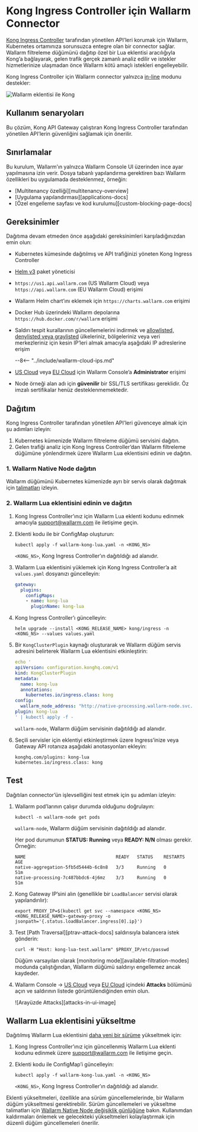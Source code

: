 [self-hosted-connector-node-helm-conf]: ../native-node/helm-chart-conf.md

# Kong Ingress Controller için Wallarm Connector

[Kong Ingress Controller](https://docs.konghq.com/kubernetes-ingress-controller/latest/) tarafından yönetilen API’leri korumak için Wallarm, Kubernetes ortamınıza sorunsuzca entegre olan bir connector sağlar. Wallarm filtreleme düğümünü dağıtıp özel bir Lua eklentisi aracılığıyla Kong’a bağlayarak, gelen trafik gerçek zamanlı analiz edilir ve istekler hizmetlerinize ulaşmadan önce Wallarm kötü amaçlı istekleri engelleyebilir.

Kong Ingress Controller için Wallarm connector yalnızca [in-line](../inline/overview.md) modunu destekler:

![Wallarm eklentisi ile Kong](../../images/waf-installation/gateways/kong/traffic-flow-inline.png)

## Kullanım senaryoları

Bu çözüm, Kong API Gateway çalıştıran Kong Ingress Controller tarafından yönetilen API’lerin güvenliğini sağlamak için önerilir.

## Sınırlamalar

Bu kurulum, Wallarm’ın yalnızca Wallarm Console UI üzerinden ince ayar yapılmasına izin verir. Dosya tabanlı yapılandırma gerektiren bazı Wallarm özellikleri bu uygulamada desteklenmez, örneğin:

* [Multitenancy özelliği][multitenancy-overview]
* [Uygulama yapılandırması][applications-docs]
* [Özel engelleme sayfası ve kod kurulumu][custom-blocking-page-docs]

## Gereksinimler

Dağıtıma devam etmeden önce aşağıdaki gereksinimleri karşıladığınızdan emin olun:

* Kubernetes kümesinde dağıtılmış ve API trafiğinizi yöneten Kong Ingress Controller
* [Helm v3](https://helm.sh/) paket yöneticisi
* `https://us1.api.wallarm.com` (US Wallarm Cloud) veya `https://api.wallarm.com` (EU Wallarm Cloud) erişimi
* Wallarm Helm chart’ını eklemek için `https://charts.wallarm.com` erişimi
* Docker Hub üzerindeki Wallarm depolarına `https://hub.docker.com/r/wallarm` erişimi
* Saldırı tespit kurallarının güncellemelerini indirmek ve [allowlisted, denylisted veya graylisted](../../user-guides/ip-lists/overview.md) ülkeleriniz, bölgeleriniz veya veri merkezleriniz için kesin IP’leri almak amacıyla aşağıdaki IP adreslerine erişim

    --8<-- "../include/wallarm-cloud-ips.md"
* [US Cloud](https://us1.my.wallarm.com/) veya [EU Cloud](https://my.wallarm.com/) için Wallarm Console’a **Administrator** erişimi
* Node örneği alan adı için **güvenilir** bir SSL/TLS sertifikası gereklidir. Öz imzalı sertifikalar henüz desteklenmemektedir.

## Dağıtım

Kong Ingress Controller tarafından yönetilen API’leri güvenceye almak için şu adımları izleyin:

1. Kubernetes kümenizde Wallarm filtreleme düğümü servisini dağıtın.
1. Gelen trafiği analiz için Kong Ingress Controller’dan Wallarm filtreleme düğümüne yönlendirmek üzere Wallarm Lua eklentisini edinin ve dağıtın.

### 1. Wallarm Native Node dağıtın

Wallarm düğümünü Kubernetes kümenizde ayrı bir servis olarak dağıtmak için [talimatları](../native-node/helm-chart.md) izleyin.

### 2. Wallarm Lua eklentisini edinin ve dağıtın

1. Kong Ingress Controller’ınız için Wallarm Lua eklenti kodunu edinmek amacıyla [support@wallarm.com](mailto:support@wallarm.com) ile iletişime geçin.
1. Eklenti kodu ile bir ConfigMap oluşturun:

    ```
    kubectl apply -f wallarm-kong-lua.yaml -n <KONG_NS>
    ```

    `<KONG_NS>`, Kong Ingress Controller’ın dağıtıldığı ad alanıdır.
1. Wallarm Lua eklentisini yüklemek için Kong Ingress Controller’a ait `values.yaml` dosyanızı güncelleyin:

    ```yaml
    gateway:
      plugins:
        configMaps:
        - name: kong-lua
          pluginName: kong-lua
    ```
1. Kong Ingress Controller’ı güncelleyin:

    ```
    helm upgrade --install <KONG_RELEASE_NAME> kong/ingress -n <KONG_NS> --values values.yaml
    ```
1. Bir `KongClusterPlugin` kaynağı oluşturarak ve Wallarm düğüm servis adresini belirterek Wallarm Lua eklentisini etkinleştirin:

    ```yaml
    echo '
    apiVersion: configuration.konghq.com/v1
    kind: KongClusterPlugin
    metadata:
      name: kong-lua
      annotations:
        kubernetes.io/ingress.class: kong
    config:
      wallarm_node_address: "http://native-processing.wallarm-node.svc.cluster.local:5000"
    plugin: kong-lua
    ' | kubectl apply -f -
    ```

    `wallarm-node`, Wallarm düğüm servisinin dağıtıldığı ad alanıdır.
1. Seçili servisler için eklentiyi etkinleştirmek üzere Ingress’inize veya Gateway API rotanıza aşağıdaki anotasyonları ekleyin:

    ```
    konghq.com/plugins: kong-lua
    kubernetes.io/ingress.class: kong
    ```

## Test

Dağıtılan connector’ün işlevselliğini test etmek için şu adımları izleyin:

1. Wallarm pod’larının çalışır durumda olduğunu doğrulayın:

    ```
    kubectl -n wallarm-node get pods
    ```

    `wallarm-node`, Wallarm düğüm servisinin dağıtıldığı ad alanıdır.

    Her pod durumunun **STATUS: Running** veya **READY: N/N** olması gerekir. Örneğin:

    ```
    NAME                                  READY   STATUS    RESTARTS   AGE
    native-aggregation-5fb5d5444b-6c8n8   3/3     Running   0          51m
    native-processing-7c487bbdc6-4j6mz    3/3     Running   0          51m
    ```
1. Kong Gateway IP’sini alın (genellikle bir `LoadBalancer` servisi olarak yapılandırılır):

    ```
    export PROXY_IP=$(kubectl get svc --namespace <KONG_NS> <KONG_RELEASE_NAME>-gateway-proxy -o jsonpath='{.status.loadBalancer.ingress[0].ip}')
    ```
1. Test [Path Traversal][ptrav-attack-docs] saldırısıyla balancera istek gönderin:

    ```
    curl -H "Host: kong-lua-test.wallarm" $PROXY_IP/etc/passwd
    ```

    Düğüm varsayılan olarak [monitoring mode][available-filtration-modes] modunda çalıştığından, Wallarm düğümü saldırıyı engellemez ancak kaydeder.
1. Wallarm Console → [US Cloud](https://us1.my.wallarm.com/attacks) veya [EU Cloud](https://my.wallarm.com/attacks) içindeki **Attacks** bölümünü açın ve saldırının listede görüntülendiğinden emin olun.

    ![Arayüzde Attacks][attacks-in-ui-image]

## Wallarm Lua eklentisini yükseltme

Dağıtılmış Wallarm Lua eklentisini [daha yeni bir sürüme](code-bundle-inventory.md#kong-api-gateway) yükseltmek için:

1. Kong Ingress Controller’ınız için güncellenmiş Wallarm Lua eklenti kodunu edinmek üzere support@wallarm.com ile iletişime geçin.
1. Eklenti kodu ile ConfigMap’i güncelleyin:

    ```
    kubectl apply -f wallarm-kong-lua.yaml -n <KONG_NS>
    ```
    
    `<KONG_NS>`, Kong Ingress Controller’ın dağıtıldığı ad alanıdır.

Eklenti yükseltmeleri, özellikle ana sürüm güncellemelerinde, bir Wallarm düğüm yükseltmesi gerektirebilir. Sürüm güncellemeleri ve yükseltme talimatları için [Wallarm Native Node değişiklik günlüğüne](../../updating-migrating/native-node/node-artifact-versions.md) bakın. Kullanımdan kaldırmaları önlemek ve gelecekteki yükseltmeleri kolaylaştırmak için düzenli düğüm güncellemeleri önerilir.